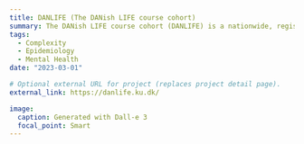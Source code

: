 ```yaml
---
title: DANLIFE (The DANish LIFE course cohort)
summary: The DANish LIFE course cohort (DANLIFE) is a nationwide, register-based, life-course cohort that is based on comprehensive and continuously updated information on social adversity and major life events from the Danish registers. These unique data from a large, unselected population provide an unprecedented resource for testing life-course mechanisms, such as sensitive periods and the accumulation of various stress factors across childhood, adolescence and young adulthood.
tags:
  - Complexity
  - Epidemiology
  - Mental Health
date: "2023-03-01"

# Optional external URL for project (replaces project detail page).
external_link: https://danlife.ku.dk/

image:
  caption: Generated with Dall-e 3
  focal_point: Smart
---
```

